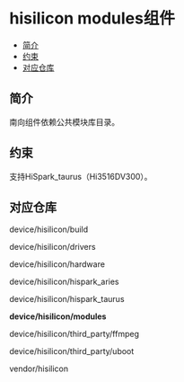# hisilicon modules组件<a name="ZH-CN_TOPIC_0000001130176799"></a>

-   [简介](#section469617221261)
-   [约束](#section12212842173518)
-   [对应仓库](#section641143415335)

## 简介<a name="section469617221261"></a>

南向组件依赖公共模块库目录。

## 约束<a name="section12212842173518"></a>

支持HiSpark\_taurus（Hi3516DV300）。

## 对应仓库<a name="section641143415335"></a>

device/hisilicon/build

device/hisilicon/drivers

device/hisilicon/hardware

device/hisilicon/hispark\_aries

device/hisilicon/hispark\_taurus

**device/hisilicon/modules**

device/hisilicon/third\_party/ffmpeg

device/hisilicon/third\_party/uboot

vendor/hisilicon

